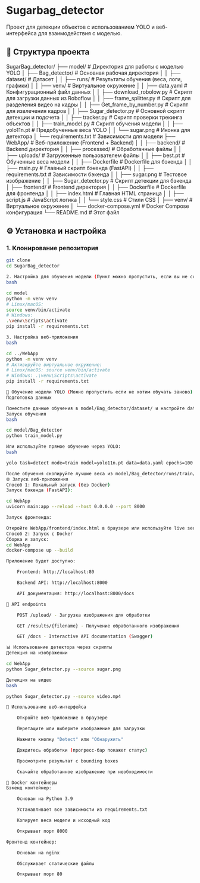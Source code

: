 # Sugarbag_detector
Проект для детекции объектов с использованием YOLO и веб-интерфейса для взаимодействия с моделью.

## 📁 Структура проекта
SugarBag_detector/
├── model/ # Директория для работы с моделью YOLO
│ ├── Bag_detector/ # Основная рабочая директория
│ │ ├── dataset/ # Датасет 
│ │ ├── runs/ # Результаты обучения (веса, логи, графики)
│ │ ├── venv/ # Виртуальное окружение
│ │ ├── data.yaml # Конфигурационный файл данных
│ │ ├── download_robolow.py # Скрипт для загрузки данных из Roboflow
│ │ ├── frame_splitter.py # Скрипт для разделения видео на кадры
│ │ ├── Get_frame_by_number.py # Скрипт для извлечения кадров
│ │ ├── Sugar_detector.py # Основной скрипт детекции и подсчета
│ │ ├── tracker.py # Скрипт проверки трекинга объектов
│ │ ├── train_model.py # Скрипт обучения модели
│ │ ├── yolo11n.pt # Предобученные веса YOLO
│ │ └── sugar.png # Иконка для детектора
│ └── requirements.txt # Зависимости для модели
├── WebApp/ # Веб-приложение (Frontend + Backend)
│ │ ├── backend/ # Backend директория
│ │ ├── processed/ # Обработанные файлы
│ │ ├── uploads/ # Загруженные пользователем файлы
│ │ ├── best.pt # Обученные веса модели
│ │ ├── Dockerfile # Dockerfile для бэкенда
│ │ ├── main.py # Главный скрипт бэкенда (FastAPI)
│ │ ├── requirements.txt # Зависимости бэкенда
│ │ ├── sugar.png # Тестовое изображение
│ │ ├── Sugar_detector.py # Скрипт детекции для бэкенда
│ ├── frontend/ # Frontend директория
│ │ ├── Dockerfile # Dockerfile для фронтенда
│ │ ├── index.html # Главная HTML страница
│ │ ├── script.js # JavaScript логика
│ │ └── style.css # Стили CSS
│ ├── venv/ # Виртуальное окружение
│ └── docker-compose.yml # Docker Compose конфигурация
└── README.md # Этот файл

## ⚙️ Установка и настройка

### 1. Клонирование репозитория
```bash
git clone 
cd SugarBag_detector

2. Настройка для обучения модели (Пункт можно пропустить, если вы не собираетесь делать свою модель)
bash

cd model
python -m venv venv
# Linux/macOS:
source venv/bin/activate
# Windows:
.\venv\Scripts\activate
pip install -r requirements.txt

3. Настройка веб-приложения
bash

cd ../WebApp
python -m venv venv
# Активируйте виртуальное окружение:
# Linux/macOS: source venv/bin/activate
# Windows: .\venv\Scripts\activate
pip install -r requirements.txt

🧠 Обучение модели YOLO (Можно пропустить если не хотим обучать заново)
Подготовка данных

Поместите данные обучения в model/Bag_detector/dataset/ и настройте data.yaml
Запуск обучения
bash

cd model/Bag_detector
python train_model.py

Или используйте прямое обучение через YOLO:
bash

yolo task=detect mode=train model=yolo11n.pt data=data.yaml epochs=100 imgsz=640

После обучения скопируйте лучшие веса из model/Bag_detector/runs/train/weights/best.pt в WebApp/best.pt
🌐 Запуск веб-приложения
Способ 1: Локальный запуск (без Docker)
Запуск бэкенда (FastAPI):

cd WebApp
uvicorn main:app --reload --host 0.0.0.0 --port 8000

Запуск фронтенда:

Откройте WebApp/frontend/index.html в браузере или используйте live server.
Способ 2: Запуск с Docker
Сборка и запуск:
cd WebApp
docker-compose up --build

Приложение будет доступно:

    Frontend: http://localhost:80

    Backend API: http://localhost:8000

    API документация: http://localhost:8000/docs

🎯 API endpoints

    POST /upload/ - Загрузка изображения для обработки

    GET /results/{filename} - Получение обработанного изображения

    GET /docs - Interactive API documentation (Swagger)

📊 Использование детектора через скрипты
Детекция на изображении

cd WebApp
python Sugar_detector.py --source sugar.png

Детекция на видео
bash

python Sugar_detector.py --source video.mp4

🚀 Использование веб-интерфейса

    Откройте веб-приложение в браузере

    Перетащите или выберите изображение для загрузки

    Нажмите кнопку "Detect" или "Обнаружить"

    Дождитесь обработки (прогресс-бар покажет статус)

    Просмотрите результат с bounding boxes

    Скачайте обработанное изображение при необходимости

🐳 Docker контейнеры
Бэкенд контейнер:

    Основан на Python 3.9

    Устанавливает все зависимости из requirements.txt

    Копирует веса модели и исходный код

    Открывает порт 8000

Фронтенд контейнер:

    Основан на nginx

    Обслуживает статические файлы

    Открывает порт 80